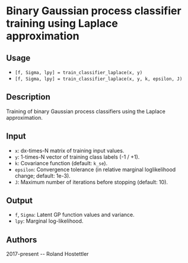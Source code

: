 # Binary Gaussian process classifier training using Laplace approximation
## Usage
* `[f, Sigma, lpy] = train_classifier_laplace(x, y)`
* `[f, Sigma, lpy] = train_classifier_laplace(x, y, k, epsilon, J)`
 
## Description
Training of binary Gaussian process classifiers using the Laplace
approximation.
 
## Input
* `x`: dx-times-N matrix of training input values.
* `y`: 1-times-N vector of training class labels (-1 / +1).
* `k`: Covariance function (default: `k_se`).
* `epsilon`: Convergence tolerance (in relative marginal loglikelihood 
  change; default: 1e-3).
* `J`: Maximum number of iterations before stopping (default: 10).

## Output
* `f`, `Sigma`: Latent GP function values and variance.
* `lpy`: Marginal log-likelihood.
 
## Authors
2017-present -- Roland Hostettler
